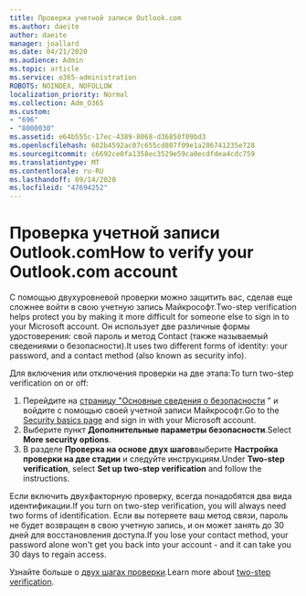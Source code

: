 ```yaml
---
title: Проверка учетной записи Outlook.com
ms.author: daeite
author: daeite
manager: joallard
ms.date: 04/21/2020
ms.audience: Admin
ms.topic: article
ms.service: o365-administration
ROBOTS: NOINDEX, NOFOLLOW
localization_priority: Normal
ms.collection: Adm_O365
ms.custom:
- "696"
- "8000030"
ms.assetid: e64b555c-17ec-4389-8068-d36850f09bd3
ms.openlocfilehash: 602b4592ac07c655cd807f09e1a286741235e728
ms.sourcegitcommit: c6692ce0fa1358ec3529e59ca0ecdfdea4cdc759
ms.translationtype: MT
ms.contentlocale: ru-RU
ms.lasthandoff: 09/14/2020
ms.locfileid: "47694252"
---
```

# <a name="how-to-verify-your-outlookcom-account"></a><span data-ttu-id="c4d77-102">Проверка учетной записи Outlook.com</span><span class="sxs-lookup"><span data-stu-id="c4d77-102">How to verify your Outlook.com account</span></span>

<span data-ttu-id="c4d77-103">С помощью двухуровневой проверки можно защитить вас, сделав еще сложнее войти в свою учетную запись Майкрософт.</span><span class="sxs-lookup"><span data-stu-id="c4d77-103">Two-step verification helps protect you by making it more difficult for someone else to sign in to your Microsoft account.</span></span> <span data-ttu-id="c4d77-104">Он использует две различные формы удостоверения: свой пароль и метод Contact (также называемый сведениями о безопасности).</span><span class="sxs-lookup"><span data-stu-id="c4d77-104">It uses two different forms of identity: your password, and a contact method (also known as security info).</span></span>
  
<span data-ttu-id="c4d77-105">Для включения или отключения проверки на две этапа:</span><span class="sxs-lookup"><span data-stu-id="c4d77-105">To turn two-step verification on or off:</span></span>
  
1. <span data-ttu-id="c4d77-106">Перейдите на [страницу "Основные сведения о безопасности](https://go.microsoft.com/fwlink/?linkid=842325) " и войдите с помощью своей учетной записи Майкрософт.</span><span class="sxs-lookup"><span data-stu-id="c4d77-106">Go to the [Security basics page](https://go.microsoft.com/fwlink/?linkid=842325) and sign in with your Microsoft account.</span></span>
2. <span data-ttu-id="c4d77-107">Выберите пункт **Дополнительные параметры безопасности**.</span><span class="sxs-lookup"><span data-stu-id="c4d77-107">Select **More security options**.</span></span>
3. <span data-ttu-id="c4d77-108">В разделе **Проверка на основе двух шагов**выберите **Настройка проверки на две стадии** и следуйте инструкциям.</span><span class="sxs-lookup"><span data-stu-id="c4d77-108">Under **Two-step verification**, select **Set up two-step verification** and follow the instructions.</span></span>

<span data-ttu-id="c4d77-109">Если включить двухфакторную проверку, всегда понадобятся два вида идентификации.</span><span class="sxs-lookup"><span data-stu-id="c4d77-109">If you turn on two-step verification, you will always need two forms of identification.</span></span> <span data-ttu-id="c4d77-110">Если вы потеряете ваш метод связи, пароль не будет возвращен в свою учетную запись, и он может занять до 30 дней для восстановления доступа.</span><span class="sxs-lookup"><span data-stu-id="c4d77-110">If you lose your contact method, your password alone won't get you back into your account - and it can take you 30 days to regain access.</span></span>
  
<span data-ttu-id="c4d77-111">Узнайте больше о [двух шагах проверки](https://go.microsoft.com/fwlink/?linkid=872270).</span><span class="sxs-lookup"><span data-stu-id="c4d77-111">Learn more about [two-step verification](https://go.microsoft.com/fwlink/?linkid=872270).</span></span>
  